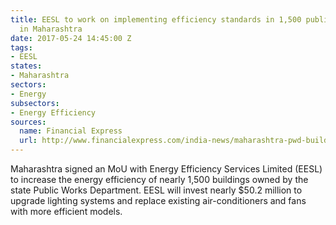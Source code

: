 ```yaml
---
title: EESL to work on implementing efficiency standards in 1,500 public buildings
  in Maharashtra
date: 2017-05-24 14:45:00 Z
tags:
- EESL
states:
- Maharashtra
sectors:
- Energy
subsectors:
- Energy Efficiency
sources:
  name: Financial Express
  url: http://www.financialexpress.com/india-news/maharashtra-pwd-buildings-to-undergo-lighting-system-upgrade/677699/
---
```


Maharashtra signed an MoU with Energy Efficiency Services Limited (EESL) to increase the energy efficiency of nearly 1,500 buildings owned by the state Public Works Department. EESL will invest nearly $50.2 million to upgrade lighting systems and replace existing air-conditioners and fans with more efficient models. 